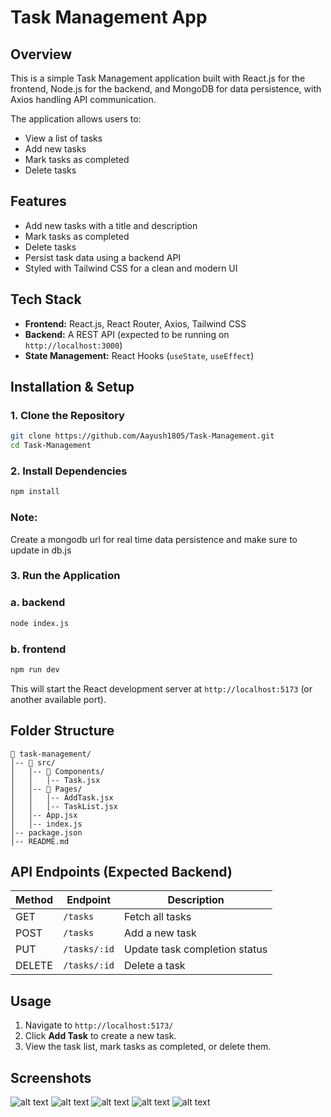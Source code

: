 # Task Management App

## Overview

This is a simple Task Management application built with React.js for the frontend, Node.js for the backend, and MongoDB for data persistence, with Axios handling API communication.

The application allows users to:

- View a list of tasks
- Add new tasks
- Mark tasks as completed
- Delete tasks

## Features

- Add new tasks with a title and description
- Mark tasks as completed
- Delete tasks
- Persist task data using a backend API
- Styled with Tailwind CSS for a clean and modern UI

## Tech Stack

- **Frontend:** React.js, React Router, Axios, Tailwind CSS
- **Backend:** A REST API (expected to be running on `http://localhost:3000`)
- **State Management:** React Hooks (`useState`, `useEffect`)

## Installation & Setup

### 1. Clone the Repository

```sh
git clone https://github.com/Aayush1805/Task-Management.git
cd Task-Management
```

### 2. Install Dependencies

```sh
npm install
```

### Note:
Create a mongodb url for real time data persistence and make sure to update in db.js


### 3. Run the Application

### a. backend
```sh
node index.js
```
### b. frontend
```sh
npm run dev
```

This will start the React development server at `http://localhost:5173` (or another available port).

## Folder Structure

```
📁 task-management/
│-- 📁 src/
│   │-- 📁 Components/
│   │   │-- Task.jsx
│   │-- 📁 Pages/
│   │   │-- AddTask.jsx
│   │   │-- TaskList.jsx
│   │-- App.jsx
│   │-- index.js
│-- package.json
│-- README.md
```

## API Endpoints (Expected Backend)

| Method | Endpoint     | Description                   |
| ------ | ------------ | ----------------------------- |
| GET    | `/tasks`     | Fetch all tasks               |
| POST   | `/tasks`     | Add a new task                |
| PUT    | `/tasks/:id` | Update task completion status |
| DELETE | `/tasks/:id` | Delete a task                 |

## Usage

1. Navigate to `http://localhost:5173/`
2. Click **Add Task** to create a new task.
3. View the task list, mark tasks as completed, or delete them.

## Screenshots

![alt text](TaskList.png)
![alt text](AddTask.png)
![alt text](UpdatedTaskList.png) 
![alt text](MarkedTaskList.png) 
![alt text](AfterDeletion.png)
